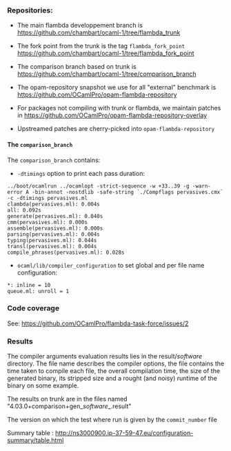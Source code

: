 
### Repositories:

* The main flambda developpement branch is https://github.com/chambart/ocaml-1/tree/flambda_trunk
* The fork point from the trunk is the tag `flambda_fork_point` https://github.com/chambart/ocaml-1/tree/flambda_fork_point
* The comparison branch based on trunk is https://github.com/chambart/ocaml-1/tree/comparison_branch

* The opam-repository snapshot we use for all "external" benchmark is https://github.com/OCamlPro/opam-flambda-repository
* For packages not compiling with trunk or flambda, we maintain patches in https://github.com/OCamlPro/opam-flambda-repository-overlay
* Upstreamed patches are cherry-picked into `opam-flambda-repository`

#### The `comparison_branch`

The `comparison_branch` contains:

* `-dtimings` option to print each pass duration:
```
../boot/ocamlrun ../ocamlopt -strict-sequence -w +33..39 -g -warn-error A -bin-annot -nostdlib -safe-string `./Compflags pervasives.cmx` -c -dtimings pervasives.ml
clambda(pervasives.ml): 0.004s
all: 0.092s
generate(pervasives.ml): 0.040s
cmm(pervasives.ml): 0.000s
assemble(pervasives.ml): 0.000s
parsing(pervasives.ml): 0.004s
typing(pervasives.ml): 0.044s
transl(pervasives.ml): 0.004s
compile_phrases(pervasives.ml): 0.028s
```
* `ocaml/lib/compiler_configuration` to set global and per file name configuration:
```
*: inline = 10
queue.ml: unroll = 1
```

### Code coverage

See: https://github.com/OCamlPro/flambda-task-force/issues/2

### Results

The compiler arguments evaluation results lies in the result/*software* directory. The file name describes the compiler options, the file contains the time taken to compile each file, the overall compilation time, the size of the generated binary, its stripped size and a rought (and noisy) runtime of the binary on some example.

The results on trunk are in the files named "4.03.0+comparison+gen_*software*_.result"

The version on which the test where run is given by the `commit_number` file

Summary table : http://ns3000900.ip-37-59-47.eu/configuration-summary/table.html